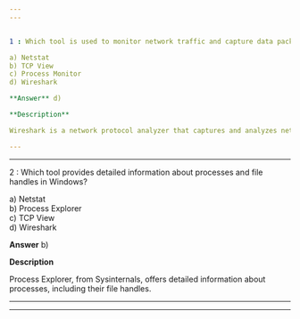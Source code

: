 ```yaml
---  
---  


1 : Which tool is used to monitor network traffic and capture data packets for analysis?  

a) Netstat  
b) TCP View  
c) Process Monitor  
d) Wireshark  

**Answer** d)  

**Description**  

Wireshark is a network protocol analyzer that captures and analyzes network traffic. It allows users to see the actual data being transmitted over a network, making it valuable for network troubleshooting and analysis. We saw the actual data shuttled between server and client using Wireshark.  

---  
```

---  


2 : Which tool provides detailed information about processes and file handles in Windows?  

a) Netstat  
b) Process Explorer  
c) TCP View  
d) Wireshark  

**Answer** b)  

**Description**  

Process Explorer, from Sysinternals, offers detailed information about processes, including their file handles.  

---  
---  


